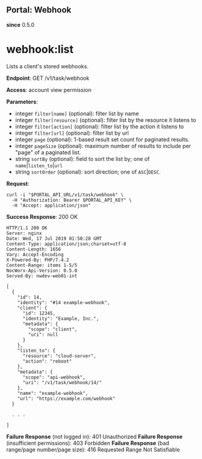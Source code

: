 Portal: Webhook
---------------

**since** 0.5.0

webhook:list
============

Lists a client's stored webhooks.

**Endpoint**:  GET /v1/task/webhook

**Access**: account view permission

**Parameters**:
- integer `filter[name]` (optional): filter list by name
- integer `filter[resource]` (optional): filter list by the resource it listens to
- integer `filter[action]` (optional): filter list by the action it listens to
- integer `filter[url]` (optional): filter list by url
- integer `page` (optional): 1-based result set count for paginated results.
- integer `pageSize` (optional): maximum number of results to include per "page" of a paginated list.
- string `sortBy` (optional): field to sort the list by; one of `name`|`listen_to`|`url`
- string `sortOrder` (optional): sort direction; one of `ASC`|`DESC`.

**Request**:
```
curl -i "$PORTAL_API_URL/v1/task/webhook" \
  -H "Authorization: Bearer $PORTAL_API_KEY" \
  -H "Accept: application/json"
```

**Success Response**: 200 OK
```
HTTP/1.1 200 OK
Server: nginx
Date: Wed, 17 Jul 2019 01:50:28 GMT
Content-Type: application/json;charset=utf-8
Content-Length: 1656
Vary: Accept-Encoding
X-Powered-By: PHP/7.4.2
Content-Range: items 1-5/5
NocWorx-Api-Version: 0.5.0
Served-By: nwdev-web01-int

[
  {
    "id": 14,
    "identity": "#14 example-webhook",
    "client": {
      "id": 12345,
      "identity": "Example, Inc.",
      "metadata": {
        "scope": "client",
        "uri": null
      }
    },
    "listen_to": {
      "resource": "cloud-server",
      "action": "reboot"
    },
    "metadata": {
      "scope": "api-webhook",
      "uri": "/v1/task/webhook/14/"
    },
    "name": "example-webhook",
    "url": "https://example.com/webhook"
  }

  . . .

]
```

**Failure Response** (not logged in): 401 Unauthorized
**Failure Response** (insufficient permissions): 403 Forbidden
**Failure Response** (bad range/page number/page size): 416 Requested Range Not Satisfiable

